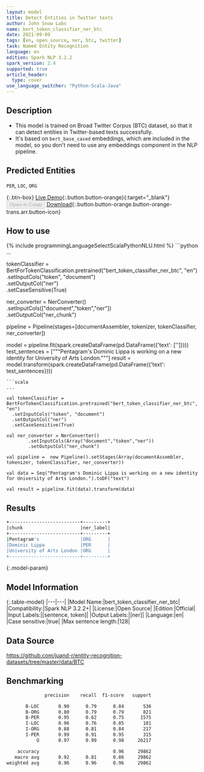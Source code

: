 ```yaml
---
layout: model
title: Detect Entities in Twitter texts
author: John Snow Labs
name: bert_token_classifier_ner_btc
date: 2021-09-09
tags: [en, open_source, ner, btc, twitter]
task: Named Entity Recognition
language: en
edition: Spark NLP 3.2.2
spark_version: 2.4
supported: true
article_header:
  type: cover
use_language_switcher: "Python-Scala-Java"
---
```


## Description

- This model is trained on Broad Twitter Corpus (BTC) dataset, so that it can detect entities in Twitter-based texts successfully.
- It's based on `bert_base_cased` embeddings, which are included in the model, so you don't need to use any embeddings component in the NLP pipeline.

## Predicted Entities

`PER`, `LOC`, `ORG`


{:.btn-box}
[Live Demo](https://demo.johnsnowlabs.com/public/NER_BTC/){:.button.button-orange}{:target="_blank"}
<button class="button button-orange" disabled>Open in Colab</button>
[Download](https://s3.amazonaws.com/auxdata.johnsnowlabs.com/public/models/bert_token_classifier_ner_btc_en_3.2.2_2.4_1631195072459.zip){:.button.button-orange.button-orange-trans.arr.button-icon}

## How to use



<div class="tabs-box" markdown="1">
{% include programmingLanguageSelectScalaPythonNLU.html %}
```python
...

tokenClassifier = BertForTokenClassification.pretrained("bert_token_classifier_ner_btc", "en")\
  .setInputCols("token", "document")\
  .setOutputCol("ner")\
  .setCaseSensitive(True)

ner_converter = NerConverter()\
        .setInputCols(["document","token","ner"])\
        .setOutputCol("ner_chunk")

pipeline =  Pipeline(stages=[documentAssembler, tokenizer, tokenClassifier, ner_converter])

model = pipeline.fit(spark.createDataFrame(pd.DataFrame({'text': ['']})))
test_sentences = ["""Pentagram's Dominic Lippa is working on a new identity for University of Arts London."""]
result = model.transform(spark.createDataFrame(pd.DataFrame({'text': test_sentences})))
```
```scala
...

val tokenClassifier = BertForTokenClassification.pretrained("bert_token_classifier_ner_btc", "en")
  .setInputCols("token", "document")
  .setOutputCol("ner")
  .setCaseSensitive(True)

val ner_converter = NerConverter()
        .setInputCols(Array("document","token","ner"))
        .setOutputCol("ner_chunk")

val pipeline =  new Pipeline().setStages(Array(documentAssembler, tokenizer, tokenClassifier, ner_converter))

val data = Seq("Pentagram's Dominic Lippa is working on a new identity for University of Arts London.").toDF("text")

val result = pipeline.fit(data).transform(data)
```
</div>

## Results

```bash
+--------------------------+---------+
|chunk                     |ner_label|
+--------------------------+---------+
|Pentagram's               |ORG      |
|Dominic Lippa             |PER      |
|University of Arts London |ORG      |
+--------------------------+---------+
```

{:.model-param}
## Model Information

{:.table-model}
|---|---|
|Model Name:|bert_token_classifier_ner_btc|
|Compatibility:|Spark NLP 3.2.2+|
|License:|Open Source|
|Edition:|Official|
|Input Labels:|[sentence, token]|
|Output Labels:|[ner]|
|Language:|en|
|Case sensitive:|true|
|Max sentence length:|128|

## Data Source

https://github.com/juand-r/entity-recognition-datasets/tree/master/data/BTC

## Benchmarking

```bash
              precision    recall  f1-score   support

       B-LOC       0.90      0.79      0.84       536
       B-ORG       0.80      0.79      0.79       821
       B-PER       0.95      0.62      0.75      1575
       I-LOC       0.96      0.76      0.85       181
       I-ORG       0.88      0.81      0.84       217
       I-PER       0.99      0.91      0.95       315
           O       0.97      0.99      0.98     26217

    accuracy                           0.96     29862
   macro avg       0.92      0.81      0.86     29862
weighted avg       0.96      0.96      0.96     29862
```
